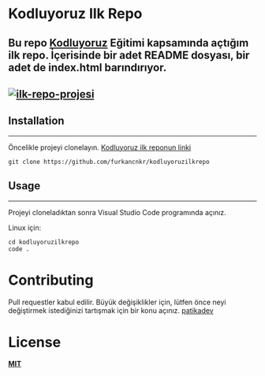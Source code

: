 # **Kodluyoruz Ilk Repo**

Bu repo [Kodluyoruz](https://kodluyoruz.org/tr/kodluyoruz/) Eğitimi kapsamında açtığım ilk repo. İçerisinde bir adet README dosyası, bir adet de index.html barındırıyor.
--------------
<a href="https://ibb.co/zXWPNxQ"><img src="https://i.ibb.co/48w4JtK/ilk-repo-projesi.png" alt="ilk-repo-projesi" border="0"></a>
--------------

## **Installation**
--------------
Öncelikle projeyi clonelayın. [Kodluyoruz ilk reponun linki](https://github.com/furkancnkr/kodluyoruzilkrepo)
```
git clone https://github.com/furkancnkr/kodluyoruzilkrepo
```
## **Usage**
-------------
Projeyi cloneladıktan sonra Visual Studio Code programında açınız.

Linux için:
```
cd kodluyoruzilkrepo
code .
```
# **Contributing**
Pull requestler kabul edilir. Büyük değişiklikler için, lütfen önce neyi değiştirmek istediğinizi tartışmak için bir konu açınız. [patikadev](https://www.patika.dev/tr)

# **License**
[**MIT**](https://choosealicense.com/licenses/mit/)



